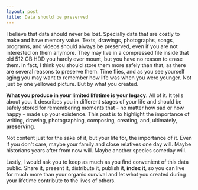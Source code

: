 ```yaml
---
layout: post
title: Data should be preserved
---
```


I believe that data should never be lost. Specially data that are costly to make
and have memory value. Texts, drawings, photographs, songs, programs, and videos
should always be preserved, even if you are not interested on them anymore.
They may live in a compressed file inside that old 512 GB HDD you hardly ever
mount, but you have no reason to erase them. In fact, I think you should store
them more safely than that, as there are several reasons to preserve them. Time
flies, and as you see yourself aging you may want to remember how life was when
you were younger. Not just by one yellowed picture. But by what you created.

**What you produce in your limited lifetime is your legacy**. All of it. It
tells about you. It describes you in different stages of your life and should be
safely stored for remembering moments that - no matter how sad or how happy -
made up your existence. This post is to highlight the importance of writing,
drawing, photographing, composing, creating, and, ultimately, **preserving**.

Not content just for the sake of it, but your life for, the importance of it.
Even if you don't care, maybe your family and close relatives one day will.
Maybe historians years after from now will. Maybe another species someday will.

Lastly, I would ask you to keep as much as you find convenient of this data
public. Share it, present it, distribute it, publish it, **index it**, so you
can live for much more than your organic survival and let what you created
during your lifetime contribute to the lives of others. 
